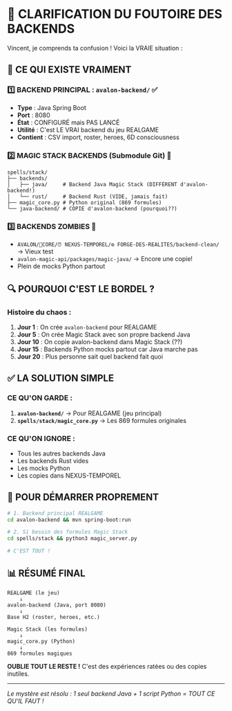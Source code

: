 # 🤯 CLARIFICATION DU FOUTOIRE DES BACKENDS

Vincent, je comprends ta confusion ! Voici la VRAIE situation :

## 🎯 CE QUI EXISTE VRAIMENT

### 1️⃣ **BACKEND PRINCIPAL : `avalon-backend/`** ✅
- **Type** : Java Spring Boot
- **Port** : 8080
- **État** : CONFIGURÉ mais PAS LANCÉ
- **Utilité** : C'est LE VRAI backend du jeu REALGAME
- **Contient** : CSV import, roster, heroes, 6D consciousness

### 2️⃣ **MAGIC STACK BACKENDS** (Submodule Git) 🔮
```
spells/stack/
├── backends/
│   ├── java/     # Backend Java Magic Stack (DIFFÉRENT d'avalon-backend!)
│   └── rust/     # Backend Rust (VIDE, jamais fait)
├── magic_core.py # Python original (869 formules)
└── java-backend/ # COPIE d'avalon-backend (pourquoi??)
```

### 3️⃣ **BACKENDS ZOMBIES** 🧟
- `AVALON/🧬CORE/⏰ NEXUS-TEMPOREL/⚙️ FORGE-DES-REALITES/backend-clean/` → Vieux test
- `avalon-magic-api/packages/magic-java/` → Encore une copie!
- Plein de mocks Python partout

## 🔍 POURQUOI C'EST LE BORDEL ?

### Histoire du chaos :
1. **Jour 1** : On crée `avalon-backend` pour REALGAME
2. **Jour 5** : On crée Magic Stack avec son propre backend Java
3. **Jour 10** : On copie avalon-backend dans Magic Stack (??)
4. **Jour 15** : Backends Python mocks partout car Java marche pas
5. **Jour 20** : Plus personne sait quel backend fait quoi

## ✅ LA SOLUTION SIMPLE

### CE QU'ON GARDE :
1. **`avalon-backend/`** → Pour REALGAME (jeu principal)
2. **`spells/stack/magic_core.py`** → Les 869 formules originales

### CE QU'ON IGNORE :
- Tous les autres backends Java
- Les backends Rust vides
- Les mocks Python
- Les copies dans NEXUS-TEMPOREL

## 🚀 POUR DÉMARRER PROPREMENT

```bash
# 1. Backend principal REALGAME
cd avalon-backend && mvn spring-boot:run

# 2. Si besoin des formules Magic Stack
cd spells/stack && python3 magic_server.py

# C'EST TOUT !
```

## 📊 RÉSUMÉ FINAL

```
REALGAME (le jeu)
    ↓
avalon-backend (Java, port 8080)
    ↓
Base H2 (roster, heroes, etc.)

Magic Stack (les formules)
    ↓
magic_core.py (Python)
    ↓
869 formules magiques
```

**OUBLIE TOUT LE RESTE !** C'est des expériences ratées ou des copies inutiles.

---
*Le mystère est résolu : 1 seul backend Java + 1 script Python = TOUT CE QU'IL FAUT !*